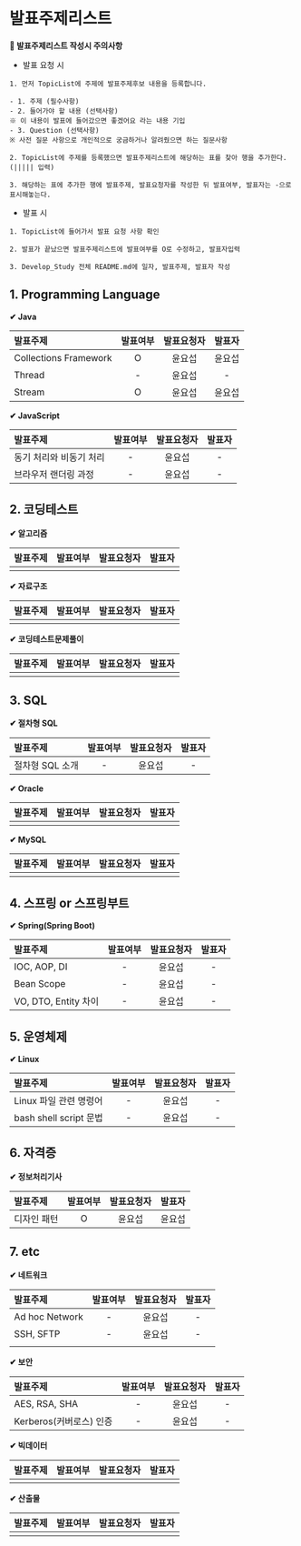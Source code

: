 # 발표주제리스트

**🙏 발표주제리스트 작성시 주의사항**

- 발표 요청 시

```
1. 먼저 TopicList에 주제에 발표주제후보 내용을 등록합니다.

- 1. 주제 (필수사항)
- 2. 들어가야 할 내용 (선택사항)
※ 이 내용이 발표에 들어갔으면 좋겠어요 라는 내용 기입
- 3. Question (선택사항)
※ 사전 질문 사항으로 개인적으로 궁금하거나 알려줬으면 하는 질문사항

2. TopicList에 주제를 등록했으면 발표주제리스트에 해당하는 표를 찾아 행을 추가한다. (||||| 입력) 

3. 해당하는 표에 추가한 행에 발표주제, 발표요청자를 작성한 뒤 발표여부, 발표자는 -으로 표시해놓는다.
```

- 발표 시

```
1. TopicList에 들어가서 발표 요청 사항 확인

2. 발표가 끝났으면 발표주제리스트에 발표여부를 O로 수정하고, 발표자입력

3. Develop_Study 전체 README.md에 일자, 발표주제, 발표자 작성
```

## 1. Programming Language

**✔ Java**

|발표주제|발표여부|발표요청자|발표자|
|:--|:--:|:--:|:--:|
|Collections Framework|O|윤요섭|윤요섭|
|Thread|-|윤요섭|-|
|Stream|O|윤요섭|윤요섭|


**✔ JavaScript**

|발표주제|발표여부|발표요청자|발표자|
|:--|:--:|:--:|:--:|
|동기 처리와 비동기 처리|-|윤요섭|-|
|브라우저 랜더링 과정|-|윤요섭|-|

## 2. 코딩테스트

**✔ 알고리즘**

|발표주제|발표여부|발표요청자|발표자|
|:--|:--:|:--:|:--:|
|||||

**✔ 자료구조**

|발표주제|발표여부|발표요청자|발표자|
|:--|:--:|:--:|:--:|
|||||

**✔ 코딩테스트문제풀이**

|발표주제|발표여부|발표요청자|발표자|
|:--|:--:|:--:|:--:|
|||||

## 3. SQL

**✔ 절차형 SQL**

|발표주제|발표여부|발표요청자|발표자|
|:--|:--:|:--:|:--:|
|절차형 SQL 소개|-|윤요섭|-|

**✔ Oracle**

|발표주제|발표여부|발표요청자|발표자|
|:--|:--:|:--:|:--:|
|||||

**✔ MySQL**

|발표주제|발표여부|발표요청자|발표자|
|:--|:--:|:--:|:--:|
|||||

## 4. 스프링 or 스프링부트

**✔ Spring(Spring Boot)**

|발표주제|발표여부|발표요청자|발표자|
|:--|:--:|:--:|:--:|
|IOC, AOP, DI|-|윤요섭|-|
|Bean Scope|-|윤요섭|-|
|VO, DTO, Entity 차이|-|윤요섭|-|

## 5. 운영체제

**✔ Linux**

|발표주제|발표여부|발표요청자|발표자|
|:--|:--:|:--:|:--:|
|Linux 파일 관련 명령어|-|윤요섭|-|
|bash shell script 문법|-|윤요섭|-|

## 6. 자격증

**✔ 정보처리기사**

|발표주제|발표여부|발표요청자|발표자|
|:--|:--:|:--:|:--:|
|디자인 패턴|O|윤요섭|윤요섭|

## 7. etc

**✔ 네트워크**

|발표주제|발표여부|발표요청자|발표자|
|:--|:--:|:--:|:--:|
|Ad hoc Network|-|윤요섭|-|
|SSH, SFTP|-|윤요섭|-|
|||||

**✔ 보안**

|발표주제|발표여부|발표요청자|발표자|
|:--|:--:|:--:|:--:|
|AES, RSA, SHA|-|윤요섭|-|
|Kerberos(커버로스) 인증|-|윤요섭|-|

**✔ 빅데이터**

|발표주제|발표여부|발표요청자|발표자|
|:--|:--:|:--:|:--:|
|||||

**✔ 산출물**

|발표주제|발표여부|발표요청자|발표자|
|:--|:--:|:--:|:--:|
|||||
